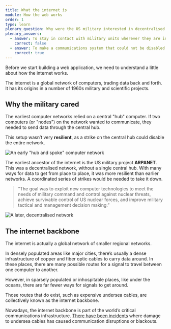 ```yaml
---
title: What the internet is
module: How the web works
order: 1
type: learn
plenary_question: Why were the US military interested in decentralised networks?
plenary_answers:
  - answer: To stay in contact with military units wherever they are in the world
    correct: false
  - answer: To make a communications system that could not be disabled by a single attack
    correct: true
---
```


Before we start building a web application, we need to understand a little about how the internet works.

The internet is a global network of computers, trading data back and forth. It has its origins in a number of 1960s military and scientific projects.

## Why the military cared
The earliest computer networks relied on a central "hub" computer. If two computers (or "nodes") on the network wanted to communicate, they needed to send data through the central hub.

This setup wasn’t very **resilient**, as a strike on the central hub could disable the entire network.

![An early "hub and spoke" computer network](/2.1-the-internet.jpg)

The earliest ancestor of the internet is the US military project **ARPANET**. This was a decentralised network, without a single central hub. With many ways for data to get from place to place, it was more resilient than earlier networks. A coordinated series of strikes would be needed to take it down.

> “The goal was to exploit new computer technologies to meet the needs of military command and control against nuclear threats, achieve survivable control of US nuclear forces, and improve military tactical and management decision making.”

![A later, decentralised network](/2.1-the-internet-2.jpg)

## The internet backbone

The internet is actually a global network of smaller regional networks.

In densely populated areas like major cities, there’s usually a dense infrastructure of copper and fiber optic cables to carry data around. In these places, there are many possible routes for a signal to travel between one computer to another.

However, in sparsely populated or inhospitable places, like under the oceans, there are far fewer ways for signals to get around.

Those routes that do exist, such as expensive undersea cables, are collectively known as the internet backbone. 

Nowadays, the internet backbone is part of the world’s critical communications infrastructure. [There have been incidents](https://en.wikipedia.org/wiki/2008_submarine_cable_disruption) where damage to undersea cables has caused communication disruptions or blackouts.
